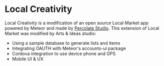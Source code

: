 Local Creativity
============

Local Creativity is a modification of an open source Local Market app powered by Meteor and made by [Percolate Studio](http://percolatestudio.com). This extension of Local Market was modified by Arts &amp; Ideas studio:

  - Using a sample database to generate lists and items
  - Integrating OAUTH with Meteor's accounts-ui package
  - Cordova integration to use device phone and GPS
  - Mobile UI & UX
  
